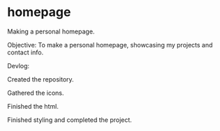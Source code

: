 # homepage
Making a personal homepage.

Objective:
To make a personal homepage, showcasing my projects and contact info.

Devlog:

Created the repository.

Gathered the icons.

Finished the html.

Finished styling and completed the project.
